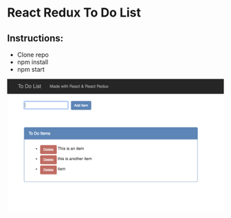 # React Redux To Do List 

## Instructions: 
- Clone repo
- npm install
- npm start


![alt text](https://raw.githubusercontent.com/Pnickolas1/react-todolist/master/assets/screenshot.png)